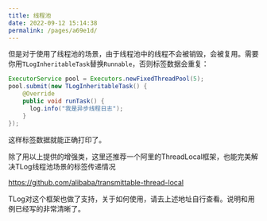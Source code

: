 ```yaml
---
title: 线程池
date: 2022-09-12 15:14:38
permalink: /pages/a69e1d/
---
```


但是对于使用了线程池的场景，由于线程池中的线程不会被销毁，会被复用。需要你用`TLogInheritableTask`替换`Runnable`，否则标签数据会重复：

```java {2}
ExecutorService pool = Executors.newFixedThreadPool(5);
pool.submit(new TLogInheritableTask() {
    @Override
    public void runTask() {
      log.info("我是异步线程日志");
    }
});
```

这样标签数据就能正确打印了。

除了用以上提供的增强类，这里还推荐一个阿里的ThreadLocal框架，也能完美解决TLog线程池场景的标签传递情况

https://github.com/alibaba/transmittable-thread-local

TLog对这个框架也做了支持，关于如何使用，请去上述地址自行查看。说明和用例已经写的非常清晰了。